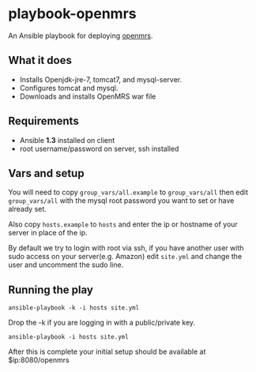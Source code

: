 playbook-openmrs
======================

An Ansible playbook for deploying [openmrs](http://openmrs.org).

## What it does
* Installs Openjdk-jre-7, tomcat7, and mysql-server.
* Configures tomcat and mysql.
* Downloads and installs OpenMRS war file

## Requirements
* Ansible **1.3** installed on client
* root username/password on server, ssh installed

## Vars and setup
You will need to copy `group_vars/all.example` to `group_vars/all` then edit `group_vars/all` with the mysql root password you want to set or have already set.

Also copy `hosts.example` to `hosts` and enter the ip or hostname of your server in place of the ip.

By default we try to login with root via ssh, if you have another user with sudo access on your server(e.g. Amazon) edit `site.yml` and change the user and uncomment the sudo line.

## Running the play
`ansible-playbook -k -i hosts site.yml`

Drop the -k if you are logging in with a public/private key. 

`ansible-playbook -i hosts site.yml`

After this is complete your initial setup should be available at $ip:8080/openmrs
